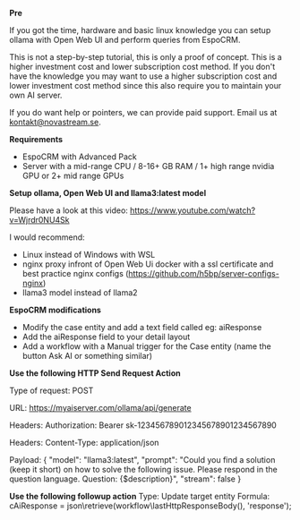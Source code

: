**Pre**

If you got the time, hardware and basic linux knowledge you can setup ollama with Open Web UI and perform queries from EspoCRM.

This is not a step-by-step tutorial, this is only a proof of concept. This is a higher investment cost and lower subscription cost method. If you don't have the knowledge you may want to use a higher subscription cost and lower investment cost method since this
also require you to maintain your own AI server.

If you do want help or pointers, we can provide paid support. Email us at kontakt@novastream.se.

**Requirements**

- EspoCRM with Advanced Pack
- Server with a mid-range CPU / 8-16+ GB RAM / 1+ high range nvidia GPU or 2+ mid range GPUs

**Setup ollama, Open Web UI and llama3:latest model**

Please have a look at this video: https://www.youtube.com/watch?v=Wjrdr0NU4Sk

I would recommend:

- Linux instead of Windows with WSL
- nginx proxy infront of Open Web Ui docker with a ssl certificate and best practice nginx configs (https://github.com/h5bp/server-configs-nginx)
- llama3 model instead of llama2

**EspoCRM modifications**
- Modify the case entity and add a text field called eg: aiResponse
- Add the aiResponse field to your detail layout
- Add a workflow with a Manual trigger for the Case entity (name the button Ask AI or something similar)

**Use the following HTTP Send Request Action**

Type of request: POST

URL: https://myaiserver.com/ollama/api/generate

Headers: Authorization: Bearer sk-123456789012345678901234567890

Headers: Content-Type: application/json

Payload: { "model": "llama3:latest", "prompt": "Could you find a solution (keep it short) on how to solve the following issue. Please respond in the question language. Question: {$description}", "stream": false }

**Use the following followup action**
Type: Update target entity
Formula: cAiResponse = json\retrieve(workflow\lastHttpResponseBody(), 'response');
